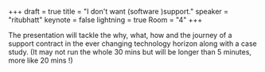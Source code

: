 +++
draft = true
title = "I don't want (software )support."
speaker = "ritubhatt"
keynote = false
lightning = true
Room = "4"
+++

The presentation will tackle the why, what, how and the journey of a support contract in the ever changing technology horizon along with a case study. (It may not run the whole 30 mins but will be longer than 5 minutes, more like 20 mins !)
